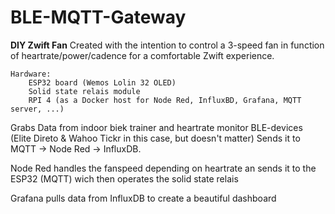 # BLE-MQTT-Gateway

****DIY Zwift Fan****
	Created with the intention to control a 3-speed fan in function of heartrate/power/cadence for a comfortable Zwift experience.
	
	Hardware:
		ESP32 board (Wemos Lolin 32 OLED)
		Solid state relais module
		RPI 4 (as a Docker host for Node Red, InfluxBD, Grafana, MQTT server, ...)

Grabs Data from indoor biek trainer and heartrate monitor BLE-devices (Elite Direto & Wahoo Tickr in this case, but doesn't matter) 
Sends it to MQTT -> Node Red -> InfluxDB.

Node Red handles the fanspeed depending on heartrate an sends it to the ESP32 (MQTT) wich then operates the solid state relais

Grafana pulls data from InfluxDB to create a beautiful dashboard
